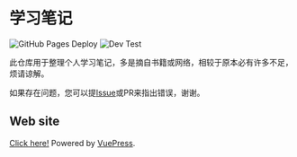 # 学习笔记

![GitHub Pages Deploy](https://github.com/nsznsznjsz/notebook/workflows/GitHub%20Pages%20Deploy/badge.svg)
![Dev Test](https://github.com/nsznsznjsz/notebook/workflows/Dev%20Test/badge.svg)

此仓库用于整理个人学习笔记，多是摘自书籍或网络，相较于原本必有许多不足，烦请谅解。

如果存在问题，您可以提[Issue](https://github.com/nsznsznjsz/notebook/issues/new)或PR来指出错误，谢谢。

## Web site

[Click here!](https://nsznsznjsz.github.io/notebook/) Powered by [VuePress](https://github.com/vuejs/vuepress).

